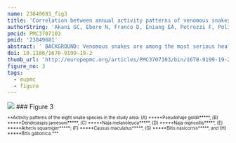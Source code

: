 ```yaml
---
name: 23849681_fig3
title: 'Correlation between annual activity patterns of venomous snakes and rural people in the Niger Delta, southern Nigeria.'
authorString: 'Akani GC, Ebere N, Franco D, Eniang EA, Petrozzi F, Politano E, Luiselli L.'
pmcid: PMC3707103
pmid: '23849681'
abstract: ' BACKGROUND: Venomous snakes are among the most serious health hazards for rural people in tropical regions of the world. Herein we compare the monthly activity patterns of eight venomous snake species (Elapidae and Viperidae) with those of rural people in the Niger Delta area of southern Nigeria, in order to identify the periods of highest potential risk for persons, and the human group actually at greater risk of snakebite. RESULTS: We documented that above-ground activity of all venomous snakes peaked in the wet season, and that high snake activity and high human activity were most highly correlated between April and August. In addition, we documented that women and teenagers were at relatively higher risk of encountering a venomous snake than adult males, despite they are less often in the field than men. CONCLUSIONS: Our results suggest that future programs devoted to mitigate the social and health effects of snakebites in the Niger Delta region should involve especially women and teenagers, with ad-hoc education projects if appropriate. We urge that international organizations working on social and health problems in the developing world, such as IRD, DFID, UNDP, should provide advice through specific programs targeted at especially these categories which have been highlighted in comparatively potential higher threat from snakebites than adult men.'
doi: 10.1186/1678-9199-19-2
thumb_url: 'http://europepmc.org/articles/PMC3707103/bin/1678-9199-19-2-3.gif'
figure_no: 3
tags:
  - eupmc
  - figure
---
```

<img src='http://europepmc.org/articles/PMC3707103/bin/1678-9199-19-2-3.jpg' style='max-height: 300px'>
### Figure 3
<p style='font-size: 10px;'>**Activity patterns of the eight snake species in the study area: (A) *****Pseudohaje goldii*****, (B) *****Dendroaspis jamesoni*****, (C) *****Naja melanoleuca*****, (D) *****Naja nigricollis*****, (E) *****Atheris squamiger*****; (F) *****Causus maculatus*****, (G) *****Bitis nasicornis*****, and (H) *****Bitis gabonica.***</p>